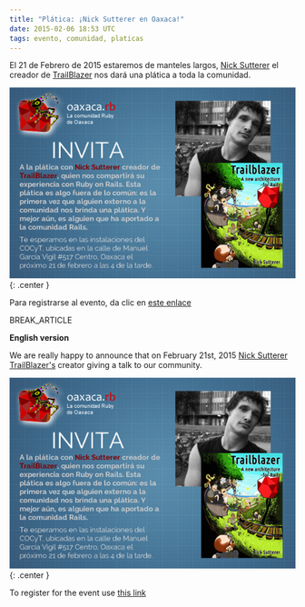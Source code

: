 ```yaml
---
title: "Plática: ¡Nick Sutterer en Oaxaca!"
date: 2015-02-06 18:53 UTC
tags: evento, comunidad, platicas
---
```


El 21 de Febrero de 2015 estaremos de manteles largos, [Nick Sutterer](https://twitter.com/apotonick) el creador de [TrailBlazer](http://www.trailblazerb.org/) nos dará una plática a toda la comunidad.

![Plática: Nick Sutterer](/images/2015/0206/platica-nick.jpg){: .center }

Para registrarse al evento, da clic en [este enlace](https://www.eventbrite.com/e/platica-nick-sutterer-creador-de-trailblazer-tickets-15642957507)

BREAK_ARTICLE

**English version**

We are really happy to announce that on February 21st, 2015 [Nick Sutterer](https://twitter.com/apotonick) [TrailBlazer's](http://www.trailblazerb.org/) creator giving a talk to our community.

![Plática: Nick Sutterer](/images/2015/0206/platica-nick.jpg){: .center }

To register for the event use [this link](https://www.eventbrite.com/e/platica-nick-sutterer-creador-de-trailblazer-tickets-15642957507)
